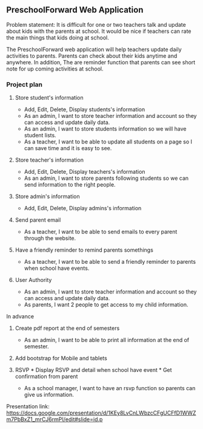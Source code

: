 ## PreschoolForward Web Application
Problem statement:
It is difficult for one or two teachers talk and update about kids with the parents at school.
It would be nice if teachers can rate the main things that kids doing at school. 

The PreschoolForward web application will help teachers update daily activities to parents. 
Parents can check about their kids anytime and anywhere. 
In addition, The are reminder function that parents can see short note for up coming activities at school.


### Project plan
1. Store student's information
    * Add, Edit, Delete, Display students's information
    - As an admin, I want to store teacher information and account so they can access and update daily data.
    - As an admin, I want to store students information so we will have student lists.
    - As a teacher, I want to be able to update all students on a page so I can save time and it is easy to see.

2. Store teacher's information
    * Add, Edit, Delete, Display teachers's information
    - As an admin, I want to store parents following students so we can send information to the right people.

3. Store admin's information
    * Add, Edit, Delete, Display admins's information
4. Send parent email
    - As a teacher, I want to be able to send emails to every parent through the website.

5. Have a friendly reminder to remind parents somethings 
    - As a teacher, I want to be able to send a friendly reminder to parents when school have events.

6. User Authority 
    - As an admin, I want to store teacher information and account so they can access and update daily data.
    - As parents, I want 2 people to get access to my child information.



In advance
1. Create pdf report at the end of semesters
    - As an admin, I want to be able to print all information at the end of semester.

2. Add bootstrap for Mobile and tablets
3. RSVP 
       * Display RSVP and detail when school have event
       * Get confirmation from parent 
    - As a school manager, I want to have an rsvp function so parents can give us information.

Presentation link: https://docs.google.com/presentation/d/1KEy8LvCnLWbzcCFgUCFfD1WWZm7PbBxZ1_mrCJ6rmPI/edit#slide=id.p
